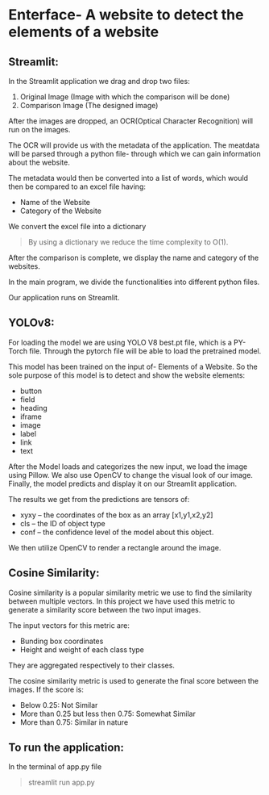 # Enterface- A website to detect the elements of a website

## Streamlit:
In the Streamlit application we drag and drop two files:
1. Original Image (Image with which the comparison will be done)
2. Comparison Image (The designed image)

After the images are dropped, an OCR(Optical Character Recognition) will run on the images. 

The OCR will provide us with the metadata of the application. The meatdata will be parsed through a python file- through which we can gain information about the website.

The metadata would then be converted into a list of words, which would then be compared to an excel file having:
- Name of the Website 
- Category of the Website

We convert the excel file into a dictionary
> By using a dictionary we reduce the time complexity to O(1).

After the comparison is complete, we display the name and category of the websites.

In the main program, we divide the functionalities into different python files. 

Our application runs on Streamlit.

## YOLOv8:
For loading the model we are using YOLO V8 best.pt file, which is a PY-Torch file.
Through the pytorch file will be able to load the pretrained model. 

This model has been trained on the input of- Elements of a Website. 
So the sole purpose of this model is to detect and show the website elements:
- button
- field
- heading
- iframe
- image
- label
- link
- text

After the Model loads and categorizes the new input, we load the image using Pillow.
We also use OpenCV to change the visual look of our image. 
Finally, the model predicts and display it on our Streamlit application.

The results we get from the predictions are tensors of:
- xyxy – the coordinates of the box as an array [x1,y1,x2,y2]
- cls – the ID of object type
- conf – the confidence level of the model about this object. 

We then utilize OpenCV to render a rectangle around the image.

## Cosine Similarity:
Cosine similarity is a popular similarity metric we use to find the similarity between multiple vectors. 
In this project we have used this metric to generate a similarity score between the two input images. 

The input vectors for this metric are:
- Bunding box coordinates
- Height and weight of each class type

They are aggregated respectively to their classes.

The cosine similarity metric is used to generate the final score between the images. 
If the score is:
- Below 0.25: Not Similar 
- More than 0.25 but less then 0.75: Somewhat Similar
- More than 0.75: Similar in nature

## To run the application:
In the terminal of app.py file
> streamlit run app.py